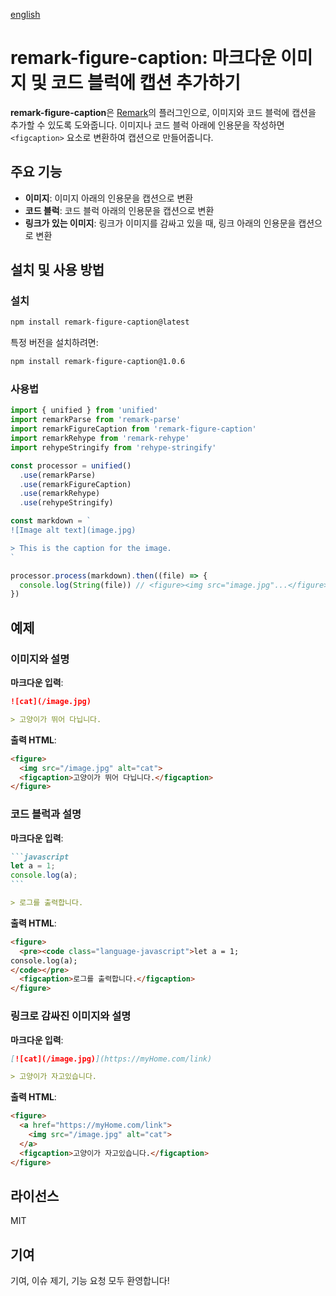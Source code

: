
[english](/README.md)

# remark-figure-caption: 마크다운 이미지 및 코드 블럭에 캡션 추가하기

**remark-figure-caption**은 [Remark](https://github.com/remarkjs/remark)의 플러그인으로, 이미지와 코드 블럭에 캡션을 추가할 수 있도록 도와줍니다. 이미지나 코드 블럭 아래에 인용문을 작성하면 `<figcaption>` 요소로 변환하여 캡션으로 만들어줍니다.

## 주요 기능
- **이미지**: 이미지 아래의 인용문을 캡션으로 변환
- **코드 블럭**: 코드 블럭 아래의 인용문을 캡션으로 변환
- **링크가 있는 이미지**: 링크가 이미지를 감싸고 있을 때, 링크 아래의 인용문을 캡션으로 변환

## 설치 및 사용 방법

### 설치
```bash
npm install remark-figure-caption@latest
```

특정 버전을 설치하려면:
```bash
npm install remark-figure-caption@1.0.6
```

### 사용법
```javascript
import { unified } from 'unified'
import remarkParse from 'remark-parse'
import remarkFigureCaption from 'remark-figure-caption'
import remarkRehype from 'remark-rehype'
import rehypeStringify from 'rehype-stringify'

const processor = unified()
  .use(remarkParse)
  .use(remarkFigureCaption)
  .use(remarkRehype)
  .use(rehypeStringify)

const markdown = `
![Image alt text](image.jpg)

> This is the caption for the image.
`

processor.process(markdown).then((file) => {
  console.log(String(file)) // <figure><img src="image.jpg"...</figure>
})
```

## 예제

### 이미지와 설명
**마크다운 입력**:
```markdown
![cat](/image.jpg)

> 고양이가 뛰어 다닙니다.
```

**출력 HTML**:
```html
<figure>
  <img src="/image.jpg" alt="cat">
  <figcaption>고양이가 뛰어 다닙니다.</figcaption>
</figure>
```

### 코드 블럭과 설명
**마크다운 입력**:
````markdown
```javascript
let a = 1;
console.log(a);
```

> 로그를 출력합니다.
````

**출력 HTML**:
```html
<figure>
  <pre><code class="language-javascript">let a = 1;
console.log(a);
</code></pre>
  <figcaption>로그를 출력합니다.</figcaption>
</figure>
```

### 링크로 감싸진 이미지와 설명
**마크다운 입력**:
```markdown
[![cat](/image.jpg)](https://myHome.com/link)

> 고양이가 자고있습니다.
```

**출력 HTML**:
```html
<figure>
  <a href="https://myHome.com/link">
    <img src="/image.jpg" alt="cat">
  </a>
  <figcaption>고양이가 자고있습니다.</figcaption>
</figure>
```

## 라이선스
MIT

## 기여
기여, 이슈 제기, 기능 요청 모두 환영합니다!